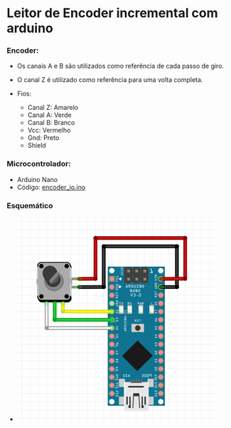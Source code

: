 # Leitor de Encoder incremental com arduino

### Encoder:
  - Os canais A e B são utilizados como referência de cada passo de giro.
  - O canal Z é utilizado como referência para uma volta completa.
    
  - Fios:
      - Canal Z: Amarelo
      - Canal A: Verde
      - Canal B: Branco
      - Vcc: Vermelho
      - Gnd: Preto
      - Shield
        
  ### Microcontrolador:
   - Arduino Nano
   - Código: [encoder_io.ino](https://github.com/gmc-b/Arduino_Encoder_IO/blob/main/encoder_io/encoder_io.ino)
    
  ### Esquemático
  -   ![Esquemático](https://github.com/gmc-b/Arduino_Encoder_IO/blob/main/img/esquematico.png)